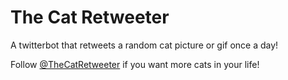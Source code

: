 # The Cat Retweeter
A twitterbot that retweets a random cat picture or gif once a day!

Follow [@TheCatRetweeter](https://twitter.com/TheCatRetweeter) if you want more cats in your life!
